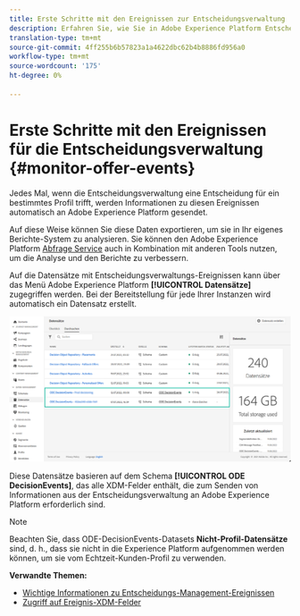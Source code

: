 ```yaml
---
title: Erste Schritte mit den Ereignissen zur Entscheidungsverwaltung
description: Erfahren Sie, wie Sie in Adobe Experience Platform Entscheidungsverwaltungsberichte erstellen.
translation-type: tm+mt
source-git-commit: 4ff255b6b57823a1a4622dbc62b4b8886fd956a0
workflow-type: tm+mt
source-wordcount: '175'
ht-degree: 0%

---
```


# Erste Schritte mit den Ereignissen für die Entscheidungsverwaltung {#monitor-offer-events}

Jedes Mal, wenn die Entscheidungsverwaltung eine Entscheidung für ein bestimmtes Profil trifft, werden Informationen zu diesen Ereignissen automatisch an Adobe Experience Platform gesendet.

Auf diese Weise können Sie diese Daten exportieren, um sie in Ihr eigenes Berichte-System zu analysieren. Sie können den Adobe Experience Platform [Abfrage Service](https://experienceleague.adobe.com/docs/experience-platform/query/home.html) auch in Kombination mit anderen Tools nutzen, um die Analyse und den Berichte zu verbessern.

Auf die Datensätze mit Entscheidungsverwaltungs-Ereignissen kann über das Menü Adobe Experience Platform **[!UICONTROL Datensätze]** zugegriffen werden. Bei der Bereitstellung für jede Ihrer Instanzen wird automatisch ein Datensatz erstellt.

![](../assets/events-datasets-list.png)

Diese Datensätze basieren auf dem Schema **[!UICONTROL ODE DecisionEvents]**, das alle XDM-Felder enthält, die zum Senden von Informationen aus der Entscheidungsverwaltung an Adobe Experience Platform erforderlich sind.

>[!NOTE]
>
>Beachten Sie, dass ODE-DecisionEvents-Datasets **Nicht-Profil-Datensätze** sind, d. h., dass sie nicht in die Experience Platform aufgenommen werden können, um sie vom Echtzeit-Kunden-Profil zu verwenden.

**Verwandte Themen:**

* [Wichtige Informationen zu Entscheidungs-Management-Ereignissen](../reports/key-information.md)
* [Zugriff auf Ereignis-XDM-Felder](../reports/xdm-fields.md)
